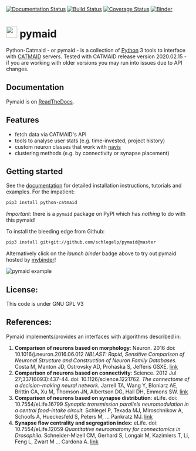 [![Documentation Status](https://readthedocs.org/projects/pymaid/badge/?version=latest)](http://pymaid.readthedocs.io/en/latest/?badge=latest) [![Build Status](https://travis-ci.org/schlegelp/pyMaid.svg?branch=master)](https://travis-ci.org/schlegelp/pyMaid) [![Coverage Status](https://coveralls.io/repos/github/schlegelp/pyMaid/badge.svg?branch=master)](https://coveralls.io/github/schlegelp/pyMaid?branch=master) [![Binder](https://mybinder.org/badge.svg)](https://mybinder.org/v2/gh/schlegelp/pyMaid/master?urlpath=tree)

<img src="https://github.com/schlegelp/pyMaid/raw/master/docs/_static/favicon.png" height="30"> pymaid
======================================================================================================
Python-Catmaid - or pymaid - is a collection of [Python](http://www.python.org) 3 tools to interface with [CATMAID](https://github.com/catmaid/CATMAID "CATMAID Repo") servers.
Tested with CATMAID release version 2020.02.15 - if you are working with older versions you may run into issues due to API changes.

## Documentation
Pymaid is on [ReadTheDocs](http://pymaid.readthedocs.io/ "pymaid ReadTheDocs").

## Features
* fetch data via CATMAID's API
* tools to analyse user stats (e.g. time-invested, project history)
* custom neuron classes that work with [navis](https://navis.readthedocs.io)
* clustering methods (e.g. by connectivity or synapse placement)

## Getting started
See the [documentation](http://pymaid.readthedocs.io/ "PyMaid ReadTheDocs") for detailed installation instructions, tutorials and examples. For the impatient:

```bash
pip3 install python-catmaid
```

*Important*: there is a `pymaid` package on PyPI which has _nothing_ to do with
this pymaid!

To install the bleeding edge from Github:

```bash
pip3 install git+git://github.com/schlegelp/pymaid@master
```

Alternatively click on the *launch binder* badge above to try out pymaid hosted by [mybinder](https://mybinder.org)!

![pymaid example](https://user-images.githubusercontent.com/7161148/41200671-4e4320ec-6ca1-11e8-90a2-2feda2d9372d.gif)

## License:
This code is under GNU GPL V3

## References:
Pymaid implements/provides an interfaces with algorithms described in:

1. **Comparison of neurons based on morphology**: Neuron. 2016 doi: 10.1016/j.neuron.2016.06.012
*NBLAST: Rapid, Sensitive Comparison of Neuronal Structure and Construction of Neuron Family Databases.*
Costa M, Manton JD, Ostrovsky AD, Prohaska S, Jefferis GSXE.
[link](https://www.cell.com/neuron/fulltext/S0896-6273(16)30265-3?_returnURL=https%3A%2F%2Flinkinghub.elsevier.com%2Fretrieve%2Fpii%2FS0896627316302653%3Fshowall%3Dtrue)
2. **Comparison of neurons based on connectivity**: Science. 2012 Jul 27;337(6093):437-44. doi: 10.1126/science.1221762.
*The connectome of a decision-making neural network.*
Jarrell TA, Wang Y, Bloniarz AE, Brittin CA, Xu M, Thomson JN, Albertson DG, Hall DH, Emmons SW.
[link](http://science.sciencemag.org/content/337/6093/437.long)
3. **Comparison of neurons based on synapse distribution**: eLife. doi: 10.7554/eLife.16799
*Synaptic transmission parallels neuromodulation in a central food-intake circuit.*
Schlegel P, Texada MJ, Miroschnikow A, Schoofs A, Hueckesfeld S, Peters M, ... Pankratz MJ.
[link](https://elifesciences.org/content/5/e16799)
4. **Synapse flow centrality and segregation index**: eLife. doi: 10.7554/eLife.12059
*Quantitative neuroanatomy for connectomics in Drosophila.*
Schneider-Mizell CM, Gerhard S, Longair M, Kazimiers T, Li, Feng L, Zwart M ... Cardona A.
[link](https://elifesciences.org/articles/12059)
